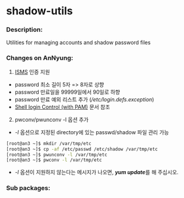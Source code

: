 # shadow-utils

### Description:
Utilities for managing accounts and shadow password files

### Changes on AnNyung:
1. [ISMS](http://isms.kisa.or.kr/kor/intro/intro01.jsp) 인증 지원
 * password 최소 길이 5자 => 8자로 상향
 * password 만료일을 99999일에서 90일로 하향
 * password 만료 예외 리스트 추가 (_/etc/login.defs.exception_)
 * [Shell login Control (with PAM)](chapter2-2-pam-control.md) 문서 참조
2. pwconv/pwunconv -l 옵션 추가
 * *-l* 옵션으로 지정된 directory에 있는 passwd/shadow 파일 관리 가능
  ```bash
  [root@an3 ~]$ mkdir /var/tmp/etc
  [root@an3 ~]$ cp -af /etc/passwd /etc/shadow /var/tmp/etc
  [root@an3 ~]$ pwunconv -l /var/tmp/etc
  [root@an3 ~]$ pwconv -l /var/tmp/etc
  ```
 * *-l* 옵션이 지원하지 않는다는 메시지가 나오면, ***yum update***를 해 주십시오.

### Sub packages:

